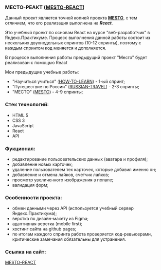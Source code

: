 ### MЕСТО-РЕАКТ ([MESTO-REACT](https://krylatka2022.github.io/MESTO-REACT/))

Данный проект является точной копией проекта **[MESTO](https://krylatka2022.github.io/mesto/)**, с тем отличием, что его реализация выполнена на ***React***.

Это учебный проект по основам React на курсе "веб-разработчик" в Яндекс.Практикуме. Процесс выполнения данной работы состоит из нескольких двухнедельных спринтов (10-12 спринты), поэтому с каждым спринтом код меняется и дополняется.

В процессе выполнения работы предыдущий проект "Место" будет реализован с помощью React

Мои предыдущие учебные работы:

- "Научиться учиться" ([HOW-TO-LEARN](https://krylatka2022.github.io/HOW-TO-LEARN/)) - 1-ый спринт;
- "Путешествие по России" ([RUSSIAN-TRAVEL](https://krylatka2022.github.io/RUSSIAN-TRAVEL/)) - 2-3 спринты;
- "МЕСТО"  ([MESTO](https://krylatka2022.github.io/MESTO/)) - 4-9 спринты;

### Стек технологий:
* HTML 5
* CSS 3
* JavaScript
* React
* API

### Фукционал:
* редактирование пользовательских данных (аватара и профиля);
* добавление новых карточек;
* удаление пользователем тех карточек, которые добавил именно он;
* добавление и отмена лайков, счетчик лайков;
* просмотр увеличенного изображения в попапе;
* валидация форм;

### Особенности проекта:
* обмен данными через API (используется учебный сервер Яндекс.Практикума);
* верстка по дизайн-макету из Figma;
* адаптивная верстка (mobile first);
* хостинг сайта на github pages;
* по итогам каждого спринта работа проверяется код-ревьюерами, критические замечания обязательны для устранения.

### Ссылка на сайт:
[MESTO-REACT](https://krylatka2022.github.io/MESTO-REACT/)
